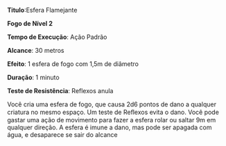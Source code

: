 **Titulo**:Esfera Flamejante

**Fogo de Nível 2**

**Tempo de Execução**: Ação Padrão

**Alcance**: 30 metros

**Efeito**: 1 esfera de fogo com 1,5m de diâmetro

**Duração**: 1 minuto

**Teste de Resistência**: Reflexos anula

Você cria uma esfera de fogo, que causa 2d6 pontos de dano a qualquer criatura no mesmo espaço. 
Um teste de Reﬂexos evita o dano. Você pode gastar uma ação de movimento para fazer a esfera rolar ou saltar 9m em qualquer direção. 
A esfera é imune a dano, mas pode ser apagada com água, e desaparece se sair do alcance